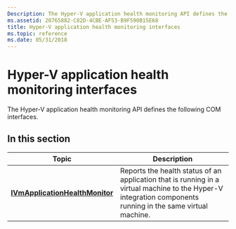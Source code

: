 ```yaml
---
Description: The Hyper-V application health monitoring API defines the following COM interfaces.
ms.assetid: 20765882-C82D-4CBE-AF53-B9F590B15E68
title: Hyper-V application health monitoring interfaces
ms.topic: reference
ms.date: 05/31/2018
---
```


# Hyper-V application health monitoring interfaces

The Hyper-V application health monitoring API defines the following COM interfaces.

## In this section



| Topic                                                                         | Description                                                                                                                                                            |
|-------------------------------------------------------------------------------|------------------------------------------------------------------------------------------------------------------------------------------------------------------------|
| [**IVmApplicationHealthMonitor**](ivmapplicationhealthmonitor.md)<br/> | Reports the health status of an application that is running in a virtual machine to the Hyper-V integration components running in the same virtual machine.<br/> |



 

 

 




